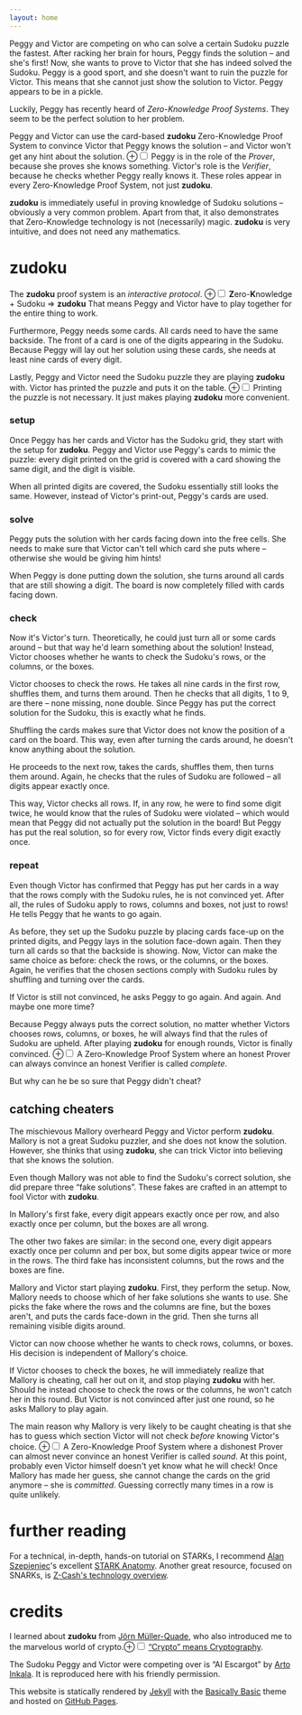 ```yaml
---
layout: home
---
```

Peggy and Victor are competing on who can solve a certain Sudoku puzzle the fastest.
After racking her brain for hours, Peggy finds the solution – and she's first!
Now, she wants to prove to Victor that she has indeed solved the Sudoku.
Peggy is a good sport, and she doesn't want to ruin the puzzle for Victor.
This means that she cannot just show the solution to Victor.
Peggy appears to be in a pickle.

Luckily, Peggy has recently heard of _Zero-Knowledge Proof Systems_.
They seem to be the perfect solution to her problem.

Peggy and Victor can use the card-based **zudoku** Zero-Knowledge Proof System to convince Victor that Peggy knows the solution – and Victor won't get any hint about the solution.
<label for="mn-prover-verifier" class="margin-toggle">&#8853;</label><input type="checkbox" id="mn-prover-verifier" class="margin-toggle"/>
<span class="marginnote">
	Peggy is in the role of the _Prover_, because she proves she knows something.
	Victor's role is the _Verifier_, because he checks whether Peggy really knows it.
	These roles appear in every Zero-Knowledge Proof System, not just **zudoku**.
</span>

**zudoku** is immediately useful in proving knowledge of Sudoku solutions – obviously a very common problem.
Apart from that, it also demonstrates that Zero-Knowledge technology is not (necessarily) magic.
**zudoku** is very intuitive, and does not need any mathematics.

# zudoku

The **zudoku** proof system is an _interactive protocol_.
<label for="mn-zudoku" class="margin-toggle">&#8853;</label><input type="checkbox" id="mn-zudoku" class="margin-toggle"/>
<span class="marginnote">
	**Z**ero-**K**nowledge + Sudoku ⇒ **zudoku**
</span> 
That means Peggy and Victor have to play together for the entire thing to work.
<!-- explain Sudoku rules? -->

Furthermore, Peggy needs some cards.
All cards need to have the same backside.
The front of a card is one of the digits appearing in the Sudoku.
Because Peggy will lay out her solution using these cards, she needs at least nine cards of every digit.

Lastly, Peggy and Victor need the Sudoku puzzle they are playing **zudoku** with.
Victor has printed the puzzle and puts it on the table.
<label for="mn-print" class="margin-toggle">&#8853;</label><input type="checkbox" id="mn-print" class="margin-toggle"/>
<span class="marginnote">
	Printing the puzzle is not necessary.
	It just makes playing **zudoku** more convenient.
</span>

### setup

Once Peggy has her cards and Victor has the Sudoku grid, they start with the setup for **zudoku**.
Peggy and Victor use Peggy's cards to mimic the puzzle:
every digit printed on the grid is covered with a card showing the same digit, and the digit is visible.

When all printed digits are covered, the Sudoku essentially still looks the same.
However, instead of Victor's print-out, Peggy's cards are used.

### solve

Peggy puts the solution with her cards facing down into the free cells.
She needs to make sure that Victor can't tell which card she puts where – otherwise she would be giving him hints!

When Peggy is done putting down the solution, she turns around all cards that are still showing a digit.
The board is now completely filled with cards facing down.

### check

Now it's Victor's turn.
Theoretically, he could just turn all or some cards around – but that way he'd learn something about the solution!
Instead, Victor chooses whether he wants to check the Sudoku's rows, or the columns, or the boxes.

Victor chooses to check the rows.
He takes all nine cards in the first row, shuffles them, and turns them around.
Then he checks that all digits, 1 to 9, are there – none missing, none double.
Since Peggy has put the correct solution for the Sudoku, this is exactly what he finds.

Shuffling the cards makes sure that Victor does not know the position of a card on the board.
This way, even after turning the cards around, he doesn't know anything about the solution.

He proceeds to the next row, takes the cards, shuffles them, then turns them around.
Again, he checks that the rules of Sudoku are followed – all digits appear exactly once.

This way, Victor checks all rows.
If, in any row, he were to find some digit twice, he would know that the rules of Sudoku were violated – which would mean that Peggy did not actually put the solution in the board!
But Peggy has put the real solution, so for every row, Victor finds every digit exactly once.

### repeat

Even though Victor has confirmed that Peggy has put her cards in a way that the rows comply with the Sudoku rules, he is not convinced yet.
After all, the rules of Sudoku apply to rows, columns and boxes, not just to rows!
He tells Peggy that he wants to go again.

As before, they set up the Sudoku puzzle by placing cards face-up on the printed digits, and Peggy lays in the solution face-down again.
Then they turn all cards so that the backside is showing.
Now, Victor can make the same choice as before:
check the rows, or the columns, or the boxes.
Again, he verifies that the chosen sections comply with Sudoku rules by shuffling and turning over the cards.

If Victor is still not convinced, he asks Peggy to go again.
And again.
And maybe one more time?

Because Peggy always puts the correct solution, no matter whether Victors chooses rows, columns, or boxes, he will always find that the rules of Sudoku are upheld.
After playing **zudoku** for enough rounds, Victor is finally convinced.
<label for="mn-complete" class="margin-toggle">&#8853;</label><input type="checkbox" id="mn-complete" class="margin-toggle"/>
<span class="marginnote">
	A Zero-Knowledge Proof System where an honest Prover can always convince an honest Verifier is called _complete_.
</span>

But why can he be so sure that Peggy didn't cheat?

## catching cheaters

The mischievous Mallory overheard Peggy and Victor perform **zudoku**.
Mallory is not a great Sudoku puzzler, and she does not know the solution.
However, she thinks that using **zudoku**, she can trick Victor into believing that she knows the solution.

Even though Mallory was not able to find the Sudoku's correct solution, she did prepare three “fake solutions”.
These fakes are crafted in an attempt to fool Victor with **zudoku**.

In Mallory's first fake, every digit appears exactly once per row, and also exactly once per column, but the boxes are all wrong.

The other two fakes are similar:
in the second one, every digit appears exactly once per column and per box, but some digits appear twice or more in the rows.
The third fake has inconsistent columns, but the rows and the boxes are fine.

Mallory and Victor start playing **zudoku**.
First, they perform the setup.
Now, Mallory needs to choose which of her fake solutions she wants to use.
She picks the fake where the rows and the columns are fine, but the boxes aren't, and puts the cards face-down in the grid.
Then she turns all remaining visible digits around.

Victor can now choose whether he wants to check rows, columns, or boxes.
His decision is independent of Mallory's choice.

If Victor chooses to check the boxes, he will immediately realize that Mallory is cheating, call her out on it, and stop playing **zudoku** with her.
Should he instead choose to check the rows or the columns, he won't catch her in this round.
But Victor is not convinced after just one round, so he asks Mallory to play again.

The main reason why Mallory is very likely to be caught cheating is that she has to guess which section Victor will not check _before_ knowing Victor's choice.
<label for="mn-sound" class="margin-toggle">&#8853;</label><input type="checkbox" id="mn-sound" class="margin-toggle"/>
<span class="marginnote">
	A Zero-Knowledge Proof System where a dishonest Prover can almost never convince an honest Verifier is called _sound_.
</span>
At this point, probably even Victor himself doesn't yet know what he will check!
Once Mallory has made her guess, she cannot change the cards on the grid anymore – she is _committed_.
Guessing correctly many times in a row is quite unlikely.

# further reading

For a technical, in-depth, hands-on tutorial on STARKs, I recommend [Alan Szepieniec](https://asz.ink/)'s excellent [STARK Anatomy](https://aszepieniec.github.io/stark-anatomy/).
Another great resource, focused on SNARKs, is [Z-Cash's technology overview](https://z.cash/technology/zksnarks/).

# credits

I learned about **zudoku** from [Jörn Müller-Quade](https://crypto.iti.kit.edu/english/head-of-institute.php), who also introduced me to the marvelous world of crypto.<label for="mn-crypto" class="margin-toggle">&#8853;</label><input type="checkbox" id="mn-crypto" class="margin-toggle"/>
<span class="marginnote">
	[“Crypto” means Cryptography](https://en.wikipedia.org/wiki/Crypto_naming_controversy).
</span>

The Sudoku Peggy and Victor were competing over is “AI Escargot” by [Arto Inkala](http://aisudoku.com/index_en.html).
It is reproduced here with his friendly permission.

This website is statically rendered by [Jekyll](https://jekyllrb.com/) with the [Basically Basic](https://github.com/mmistakes/jekyll-theme-basically-basic) theme and hosted on [GitHub Pages](https://pages.github.com/).

